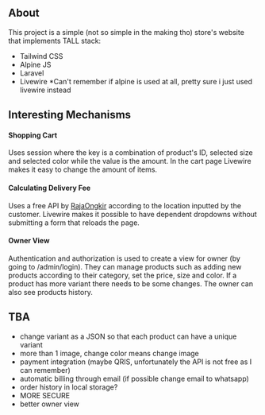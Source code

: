 ## About

This project is a simple (not so simple in the making tho) store's website that implements TALL stack:
- Tailwind CSS
- Alpine JS
- Laravel
- Livewire
*Can't remember if alpine is used at all, pretty sure i just used livewire instead

<!-- ## Features
#### for store Owner
- manage products, three categories is set as a default, all products has a size and color variant
- see any order that has been submitted by customers, filter it by date, manage order status
#### for customers
- see products
- order products without making an account -->

## Interesting Mechanisms
#### Shopping Cart
Uses session where the key is a combination of product's ID, selected size and selected color while the value is the amount. In the cart page Livewire makes it easy to change the amount of items.

#### Calculating Delivery Fee
Uses a free API by [RajaOngkir](https://rajaongkir.com) according to the location inputted by the customer. Livewire makes it possible to have dependent dropdowns without submitting a form that reloads the page.

#### Owner View
Authentication and authorization is used to create a view for owner (by going to /admin/login). They can manage products such as adding new products according to their category, set the price, size and color. If a product has more variant there needs to be some changes. The owner can also see products history.

## TBA
- change variant as a JSON so that each product can have a unique variant
- more than 1 image, change color means change image
- payment integration (maybe QRIS, unfortunately the API is not free as I can remember)
- automatic billing through email (if possible change email to whatsapp)
- order history in local storage?
- MORE SECURE
- better owner view
